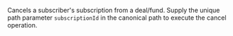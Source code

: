 Cancels a subscriber's subscription from a deal/fund. Supply the unique path parameter `subscriptionId` in the canonical path to execute the cancel operation.